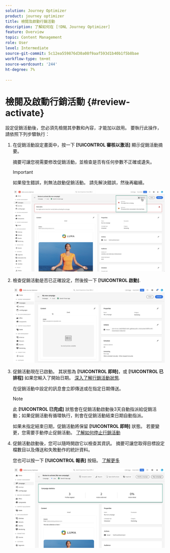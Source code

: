 ```yaml
---
solution: Journey Optimizer
product: journey optimizer
title: 檢閱及啟動行銷活動
description: 了解如何在 [!DNL Journey Optimizer]
feature: Overview
topic: Content Management
role: User
level: Intermediate
source-git-commit: 5c12ea559876d30a08f9aaf593d1b40b1f5b8bae
workflow-type: tm+mt
source-wordcount: '244'
ht-degree: 7%

---
```


# 檢閱及啟動行銷活動 {#review-activate}

設定促銷活動後，您必須先檢閱其參數和內容，才能加以啟用。 要執行此操作，請依照下列步驟執行：

1. 在促銷活動設定畫面中，按一下 **[!UICONTROL 審核以激活]** 顯示促銷活動摘要。

   摘要可讓您視需要修改促銷活動，並檢查是否有任何參數不正確或遺失。

   >[!IMPORTANT]
   >
   >如果發生錯誤，則無法啟動促銷活動。 請先解決錯誤，然後再繼續。

   ![](assets/create-campaign-alerts.png)

1. 檢查促銷活動是否已正確設定，然後按一下 **[!UICONTROL 啟動]**.

   ![](assets/create-campaign-review.png)

1. 促銷活動現在已啟動。 其狀態為 **[!UICONTROL 即時]**，或 **[!UICONTROL 已排程]** 如果您輸入了開始日期。 [深入了解行銷活動狀態](get-started-with-campaigns.md#statuses).

   在促銷活動中設定的訊息會立即傳送或在指定日期傳送。

   >[!NOTE]
   >
   >此 **[!UICONTROL 已完成]** 狀態會在促銷活動啟動後3天自動指派給促銷活動；如果促銷活動有循環執行，則會在促銷活動結束日期自動指派。
   >
   >如果未指定結束日期，促銷活動將保留 **[!UICONTROL 即時]** 狀態。 若要變更，您需要手動停止促銷活動。 [了解如何停止行銷活動](modify-stop-campaign.md)

1. 促銷活動啟動後，您可以隨時開啟它以檢查其資訊。 摘要可讓您取得目標設定檔數目以及傳送和失敗動作的統計資料。

   您也可以按一下 **[!UICONTROL 報表]** 按鈕。 [了解更多](../reports/campaign-global-report.md)

   ![](assets/create-campaign-summary.png)
